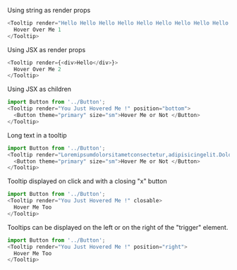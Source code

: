 Using string as render props
```js
<Tooltip render="Hello Hello Hello Hello Hello Hello Hello Hello Hello Hello Hello Hello Hello Hello Hello Hello Hello Hello" position="bottom">
  Hover Over Me 1
</Tooltip>
```

Using JSX as render props
```js
<Tooltip render={<div>Hello</div>}>
  Hover Over Me 2
</Tooltip>
```

Using JSX as children
```js
import Button from '../Button';
<Tooltip render="You Just Hovered Me !" position="bottom">
  <Button theme="primary" size="sm">Hover Me or Not </Button>
</Tooltip>
```

Long text in a tooltip
```js
import Button from '../Button';
<Tooltip render="Loremipsumdolorsitametconsectetur,adipisicingelit.Doloremquearchitectoveritatisveniamat,cumeosdoloreslaborumimpedit.Inventore,voluptate.Maximefacilisexplicaboquamassumendaaspernaturducimusofficiaminusomnis?"position="bottom">
  <Button theme="primary" size="sm">Hover Me or Not </Button>
</Tooltip>
```

Tooltip displayed on click and with a closing "x" button
```js
import Button from '../Button';
<Tooltip render="You Just Hovered Me !" closable>
  Hover Me Too
</Tooltip>
```

Tooltips can be displayed on the left or on the right of the "trigger" element.
```js
import Button from '../Button';
<Tooltip render="You Just Hovered Me !" position="right">
  Hover Me Too
</Tooltip>
```